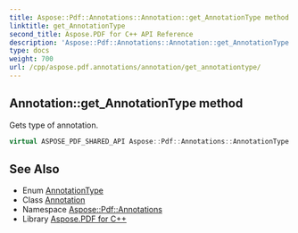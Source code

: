 ```yaml
---
title: Aspose::Pdf::Annotations::Annotation::get_AnnotationType method
linktitle: get_AnnotationType
second_title: Aspose.PDF for C++ API Reference
description: 'Aspose::Pdf::Annotations::Annotation::get_AnnotationType method. Gets type of annotation in C++.'
type: docs
weight: 700
url: /cpp/aspose.pdf.annotations/annotation/get_annotationtype/
---
```

## Annotation::get_AnnotationType method


Gets type of annotation.

```cpp
virtual ASPOSE_PDF_SHARED_API Aspose::Pdf::Annotations::AnnotationType Aspose::Pdf::Annotations::Annotation::get_AnnotationType()=0
```

## See Also

* Enum [AnnotationType](../../annotationtype/)
* Class [Annotation](../)
* Namespace [Aspose::Pdf::Annotations](../../)
* Library [Aspose.PDF for C++](../../../)
